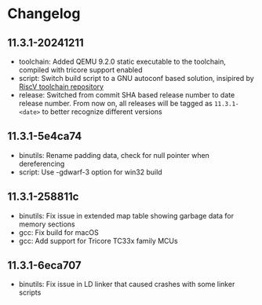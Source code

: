# Changelog

## 11.3.1-20241211

- toolchain: Added QEMU 9.2.0 static executable to the toolchain, compiled with
  tricore support enabled
- script: Switch build script to a GNU autoconf based solution, insipired by
  [RiscV toolchain repository](https://github.com/riscv-collab/riscv-gnu-toolchain)
- release: Switched from commit SHA based release number to date release number.
  From now on, all releases will be tagged as `11.3.1-<date>` to better recognize
  different versions

## 11.3.1-5e4ca74

- binutils: Rename padding data, check for null pointer when dereferencing
- script: Use -gdwarf-3 option for win32 build

## 11.3.1-258811c

- binutils: Fix issue in extended map table showing garbage
  data for memory sections
- gcc: Fix build for macOS
- gcc: Add support for Tricore TC33x family MCUs

## 11.3.1-6eca707

- binutils: Fix issue in LD linker that caused crashes with some linker scripts